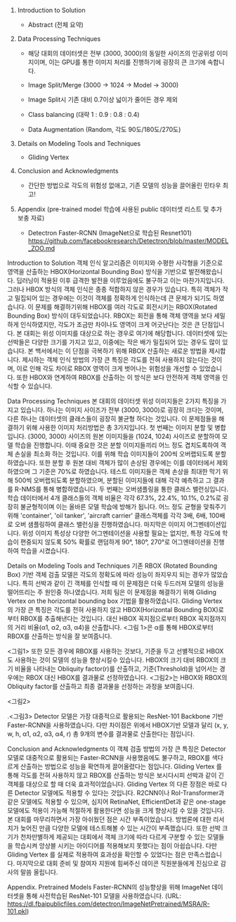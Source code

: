 1) Introduction to Solution
     - Abstract (전체 요약)

2) Data Processing Techniques
     - 해당 대회의 데이터셋은 전부 (3000, 3000)의 동일한 사이즈의 인공위성 이미지이며, 이는 GPU를 통한 이미지 처리를 진행하기에 굉장히 큰 크기에 속합니다.

     - Image Split/Merge (3000 → 1024 → Model → 3000)
     - Image Split시 기존 대비 0.7이상 넓이가 줄어든 경우 제외
     - Class balancing (대략 1 : 0.9 : 0.8 : 0.4)
     - Data Augmentation (Random, 각도 90도/180도/270도)

3) Details on Modeling Tools and Techniques
     - Gliding Vertex

4) Conclusion and Acknowledgments
     - 간단한 방법으로 각도의 위험성 없애고, 기존 모델의 성능을 끌어올린 민타우 최고!

5) Appendix (pre-trained model 학습에 사용된 public 데이터셋 리스트 및 추가 보충 자료)
     - Detectron Faster-RCNN (ImageNet으로 학습된 Resnet101)
          https://github.com/facebookresearch/Detectron/blob/master/MODEL_ZOO.md


Introduction to Solution
객체 인식 알고리즘은 이미지와 수평한 사각형을 기준으로 영역을 산출하는 HBOX(Horizontal Bounding Box) 방식을 기반으로 발전해왔습니다. 딥러닝이 적용된 이후 급격한 발전을 이루었음에도 불구하고 이는 마찬가지입니다. 그러나 HBOX 방식의 객체 인식은 종종 적합하지 않은 경우가 있습니다. 특히 객체가 작고 밀집되어 있는 경우에는 이것이 객체를 정확하게 인식하는데 큰 문제가 되기도 하였습니다. 
이 문제를 해결하기위해 HBOX를 여러 각도로 회전시키는 RBOX(Rotated Bounding Box) 방식이 대두되었습니다. RBOX는 회전을 통해 객체 영역을 보다 세밀하게 인식하였지만, 각도가 조금만 차이나도 영역이 크게 어긋난다는 것은 큰 단점입니다.
 본 대회는 위성 이미지를 대상으로 하는 경우로 여기에 해당합니다. 데이터셋에 있는 선박들은 다양한 크기를 가지고 있고, 이중에는 작은 배가 밀집되어 있는 경우도 많이 있습니다. 
 본 백서에서는 이 단점을 극복하기 위해 RBOX 산출하는 새로운 방법을 제시합니다. 제시하는 객체 인식 방법의 가장 큰 특징은 각도를 전혀 사용하지 않는다는 것이며, 이로 인해 각도 차이로 RBOX 영역이 크게 벗어나는 위험성을 개선할 수 있었습니다. 또한 HBOX와 연계하여 RBOX를 산출하는 이 방식은 보다 안전하게 객체 영역을 인식할 수 있습니다.

Data Processing Techniques
 본 대회의 데이터셋 위성 이미지들은 2가지 특징을 가지고 있습니다. 하나는 이미지 사이즈가 전부 (3000, 3000)로 굉장히 크다는 것이며, 다른 하나는 데이터셋의 클래스들이 굉장히 불균형 하다는 것입니다. 이 문제점들을 해결하기 위해 사용한 이미지 처리방법은 총 3가지입니다.
 첫 번째는 이미지 분할 및 병합입니다. (3000, 3000) 사이즈의 원본 이미지들을 (1024, 1024) 사이즈로 분할하여 모델 학습을 진행합니다. 이때 중요한 것은 분할 이미지들끼리 어느 정도 겹치도록하여 객체 손실을 최소화 하는 것입니다. 이를 위해 학습 이미지들이 200씩 오버랩되도록 분할하였습니다. 또한 분할 후 원본 대비 객체가 많이 손상된 경우에는 이를 데이터에서 제외하였으며 그 기준은 70%로 하였습니다. 테스트 이미지들은 객체 손상을 최대한 막기 위해 500씩 오버랩되도록 분할하였으며, 분할된 이미지들에 대해 각각 예측하고 그 결과를 R-NMS를 통해 병합하였습니다.
 두 번째는 오버샘플링을 통한 클래스 밸런싱입니다. 학습 데이터에서 4개 클래스들의 객체 비율은 각각 67.3%, 22.4%, 10.1%, 0.2%로 굉장히 불균형적이며 이는 올바른 모델 학습에 방해가 됩니다. 어느 정도 균형을 맞춰주기 위해 'container', 'oil tanker', 'aircraft carrier' 클래스객체를 각각 3배, 6배, 100배로 오버 샘플링하여 클래스 밸런싱을 진행하였습니다.
 마지막은 이미지 어그멘테이션입니다. 위성 이미지 특성상 다양한 어그멘테이션을 사용할 필요는 없지만, 특정 각도에 학습이 편중되지 않도록 50% 확률로 랜덤하게 90°, 180°, 270°로 어그멘테이션을 진행하여 학습을 시켰습니다.

Details on Modeling Tools and Techniques
 기존 RBOX (Rotated Bounding Box) 기반 객체 검출 모델은 각도의 정확도에 따라 성능이 좌지우지 되는 경우가 많았습니다. 특히 선박과 같이 긴 객체를 인식할 때 이 문제점은 더욱 두드러져 모델의 성능을 떨어뜨리는 주 원인중 하나였습니다.
 저희 팀은 이 문제점을 해결하기 위해 Gliding Vertex on the horizontal bounding box 기법을 활용하였습니다. Gliding Vertex 의 가장 큰 특징은 각도를 전혀 사용하지 않고 HBOX(Horizontal Bounding BOX)로부터 RBOX를 추출해낸다는 것입니다. 대신 HBOX 꼭지점으로부터 RBOX 꼭지점까지의 거리 비율(α1, α2, α3, α4)을 산출합니다. <그림 1>은 α를 통해 HBOX로부터 RBOX를 산출하는 방식을 잘 보여줍니다. 
 
<그림1>
 또한 모든 경우에 RBOX를 사용하는 것보다, 기준을 두고 선별적으로 HBOX도 사용하는 것이 모델의 성능을 향상시킬수 있습니다. HBOX의 크기 대비 RBOX의 크기 비율을 나타내는 Obliquity factor(r)를 산출하고, 기준(Threshold)을 넘어서는 경우에는 RBOX 대신 HBOX를 결과물로 선정하였습니다. <그림2>는 HBOX와 RBOX의 Obliquity factor를 산출하고 최종 결과물을 선정하는 과정을 보여줍니다. 
 
<그림2>
 
.<그림3>
 Detector 모델은 가장 대중적으로 활용되는 ResNet-101 Backbone 기반 Faster-RCNN을 사용하였습니다. 다만 차이점은 위에서 HBOX기반 모델과 달리 (x, y, w, h, α1, α2, α3, α4, r) 총 9개의 변수를 결과물로 산출한다는 점입니다.

Conclusion and Acknowledgments
 이 객체 검출 방법의 가장 큰 특징은 Detector 모델로 대중적으로 활용되는 Faster-RCNN을 사용했음에도 불구하고, RBOX를 색다르게 산출하는 방법으로 성능을 확연하게 끌어올렸다는 점입니다. Gliding Vertex 를 통해 각도를 전혀 사용하지 않고 RBOX를 산출하는 방식은 보시다시피 선박과 같이 긴 객체를 대상으로 할 때 더욱 효과적이었습니다.  Gliding Vertex 의 다른 장점은 바로 다른 Detector 모델에도 적용할 수 있다는 것입니다. R2CNN이나 RoI-Transformer과 같은 모델에도 적용할 수 있으며, 심지어 RetinaNet, EfficientDet과 같은 one-stage 모델에도 적용이 가능해 적절하게 활용한다면 성능을 크게 향상시킬 수 있을 것입니다.
 본 대회를 마무리하면서 가장 아쉬웠던 점은 시간 부족이었습니다. 방법론에 대한 리서치가 늦어진 만큼 다양한 모델에 테스트해볼 수 있는 시간이 부족했습니다. 또한 선박 크기가 천차만별하게 제공되는 대회에서 객체 크기에 따라 다르게 구분할 수 있는 모델들을 학습시켜 앙상블 시키는 아이디어를 적용해보지 못했다는 점이 아쉽습니다. 다만 Gliding Vertex 를 실제로 적용하여 효과성을 확인할 수 있었다는 점은 만족스럽습니다. 마지막으로 대회 준비 및 참여자 지원에 힘써주신 데이콘 직원분들에게 진심으로 감사의 말씀 올립니다.

Appendix. Pretrained Models
 Faster-RCNN의 성능향상을 위해 ImageNet 데이터셋을 통해 사전학습된 ResNet-101 모델을 사용하였습니다. (URL: https://dl.fbaipublicfiles.com/detectron/ImageNetPretrained/MSRA/R-101.pkl)














